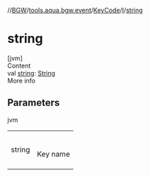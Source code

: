 //[BGW](../../../../index.md)/[tools.aqua.bgw.event](../../index.md)/[KeyCode](../index.md)/[I](index.md)/[string](string.md)



# string  
[jvm]  
Content  
val [string](string.md): [String](https://kotlinlang.org/api/latest/jvm/stdlib/kotlin/-string/index.html)  
More info  


## Parameters  
  
jvm  
  
| | |
|---|---|
| <a name="tools.aqua.bgw.event/KeyCode.I/string/#/PointingToDeclaration/"></a>string| <a name="tools.aqua.bgw.event/KeyCode.I/string/#/PointingToDeclaration/"></a><br><br>Key name<br><br>|
  
  



